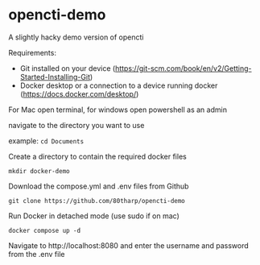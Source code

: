 # opencti-demo
A slightly hacky demo version of opencti 

Requirements:
- Git installed on your device (https://git-scm.com/book/en/v2/Getting-Started-Installing-Git)
- Docker desktop or a connection to a device running docker (https://docs.docker.com/desktop/)

For Mac open terminal, for windows open powershell as an admin

navigate to the directory you want to use

example: `cd Documents`

Create a directory to contain the required docker files

`mkdir docker-demo`

Download the compose.yml and .env files from Github

`git clone https://github.com/80tharp/opencti-demo`

Run Docker in detached mode (use sudo if on mac)

`docker compose up -d`

Navigate to http://localhost:8080 and enter the username and password from the .env file
